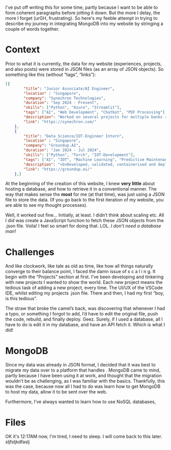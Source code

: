I've  put off writing this for some time, partly because I want to be able to form coherent paragraphs before jotting it down. But the more I delay, the more I forget (urGH, frustrating). So here's my feeble attempt in trying to describe my journey in integrating MongoDB into my website by stringing a couple of words together. 

# Context

Prior to what it is currently, the data for my website (experiences, projects, and also posts) were stored in JSON files (as an array of JSON objects). So something like this (without “tags”, “links”):

```json
[{
        "title": "Junior Associate/AI Engineer",
        "location" : "Singapore",
        "company": "Synechron Technologies",
        "duration": "Sep 2024 - Present",
        "skills": ["Python", "Azure", "Streamlit"],
        "tags": ["AI", "Web Development", "Chatbot", "PDF Processing"],
        "description": "Worked on several projects for multiple banks residing in Singapore. Projects are usually <b>AI-oriented</b>, and developed using <b>Azure services</b> such as <b>Azure OpenAI and Azure Computer Vision</b>. One such project involved training a invoice processing model using Azure Form Recognizer, to extract key information from invoices, such as invoice number, date, and amount. Another project involved developing a Streamlit Chatbot that allows employees to <b>query their company's knowledge base</b>, and retrieve relevant documents and information using <b>Retrieval Augmented Generation (RAG)</b>.",
        "link": "https://synechron.com/"
    },
    {
        "title": "Data Science/IOT-Engineer Intern",
        "location" : "Singapore",
        "company": "Groundup.AI",
        "duration": "Jan 2024 - Jul 2024",
        "skills": ["Python", "Torch", "IOT-Development"],
        "tags": ["AI", "IOT", "Machine Learning", "Predictive Maintenance"],
        "description": "<b>Developed, validated, containerised and deployed</b> predictive maintenance Machine Learning models with audio files converted into a spectrogram as training data, on <b>edge computing devices</b> like <b>Google's Coral Dev Board and Raspberry Pi</b>. The models were trained to <b>detect anomalies</b> in the audio data, and were able to predict when a machine was malfunctioning, allowing for proactive and predictive maintenance.",
        "link": "https://groundup.ai/"
    },]
```

At the beginning of the creation of this website, I knew **very little** about hosting a database, and how to retrieve it in a conventional manner. The way that makes sense the **most** for me (at that time), was just using a JSON file to store the data. (If you go back to the first iteration of my website, you are able to see my thought processes).

Well, it worked out fine… Initially, at least. I didn’t think about scaling etc. All I did was create a JavaScript function to fetch these JSON objects from the .json file. Voila! I feel so smart for doing that. LOL. *I don’t need a database man!*

# Challenges

And like clockwork, like tale as old as time, like how all things naturally converge to their balance point, I faced the damn issue of s c a l i n g. It begin with the “Projects” section at first. I’ve been developing and tinkering with new projects I wanted to show the world. Each new project means the tedious task of adding a new project, every time. The UI/UX of the VSCode IDE, whilst editing my projects .json file. There and then, I had my first “boy, is this tedious”.

The straw that broke the camel’s back, was discovering that whenever I had a typo, or something I forgot to add, I’d have to edit the original file, push the code, rebuild, and finally deploy. Geez. Surely, if I used a database, all I have to do is edit it in my database, and have an API fetch it. Which is what I did!

# MongoDB

Since my data was already in JSON format, I decided that it was best to migrate my data over to a platform that handles . MongoDB came to mind, partly because I have been using it at work, and thought that the migration wouldn’t be as challenging, as I was familiar with the basics. Thankfully, this was the case, because now all I had to do was learn how to get MongoDB to host my data, allow it to be sent over the web.

Furthermore, I’ve always wanted to learn how to use NoSQL databases,

# Files

OK it's 12:17AM now, I'm tired, I need to sleep. I will come back to this later. sljfsljkdfaslj
